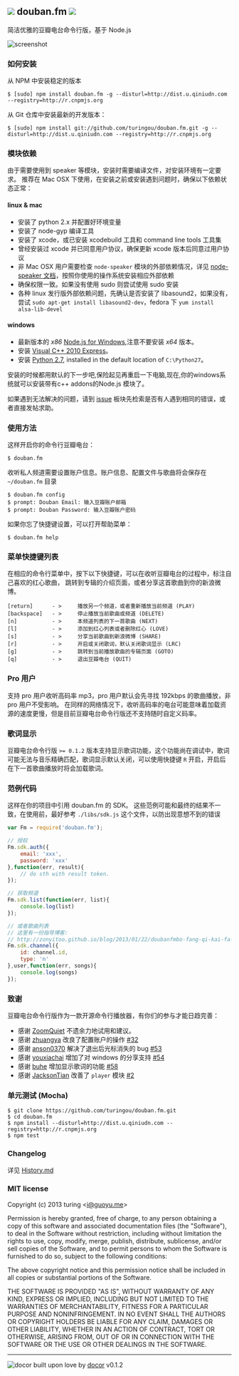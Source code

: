 ![](http://ww3.sinaimg.cn/large/61ff0de3gw1e77q7mth9dj200z00z3ya.jpg) douban.fm ![](https://badge.fury.io/js/douban.fm.png)
---
简洁优雅的豆瓣电台命令行版，基于 Node.js

![screenshot](http://ww1.sinaimg.cn/large/61ff0de3tw1ecij3dq80bj20m40ez75u.jpg)

### 如何安装
从 NPM 中安装稳定的版本
````
$ [sudo] npm install douban.fm -g --disturl=http://dist.u.qiniudn.com --registry=http://r.cnpmjs.org
````

从 Git 仓库中安装最新的开发版本：
````
$ [sudo] npm install git://github.com/turingou/douban.fm.git -g --disturl=http://dist.u.qiniudn.com --registry=http://r.cnpmjs.org
````

### 模块依赖

由于需要使用到 speaker 等模块，安装时需要编译文件，对安装环境有一定要求。
推荐在 Mac OSX 下使用，在安装之前或安装遇到问题时，确保以下依赖状态正常：

#### linux & mac

* 安装了 python 2.x 并配置好环境变量
* 安装了 node-gyp 编译工具
* 安装了 xcode，或已安装 xcodebuild 工具和 command line tools 工具集
* 曾经安装过 xcode 并已同意用户协议，确保更新 xcode 版本后同意过用户协议
* 非 Mac OSX 用户需要检查 `node-speaker` 模块的外部依赖情况，详见 [node-speaker 文档](https://github.com/TooTallNate/node-speaker/#audio-backend-selection)，按照你使用的操作系统安装相应外部依赖
* 确保权限一致。如果没有使用 sudo 则尝试使用 sudo 安装
* 各种 linux 发行版外部依赖问题，先确认是否安装了 libasound2，如果没有，尝试 `sudo apt-get install libasound2-dev`，fedora 下 `yum install alsa-lib-devel`

#### windows

* 最新版本的 *x86*  [Node.js for Windows](http://nodejs.org/download/),注意不要安装  *x64* 版本。
* 安装 [Visual C++ 2010 Express](http://www.microsoft.com/visualstudio/eng/downloads#d-2010-express)。
* 安装 [Python 2.7](http://www.python.org/download/), installed in the default location of `C:\Python27`。

安装的时候都用默认的下一步吧,保险起见再重启一下电脑,现在,你的windows系统就可以安装带有c++ addons的Node.js 模块了。

如果遇到无法解决的问题，请到 [issue](https://github.com/turingou/douban.fm/issues) 板块先检索是否有人遇到相同的错误，或者直接发帖求助。



### 使用方法

这样开启你的命令行豆瓣电台：
````
$ douban.fm
````
收听私人频道需要设置账户信息。账户信息、配置文件与歌曲将会保存在 `~/douban.fm` 目录
````
$ douban.fm config
$ prompt: Douban Email: 输入豆瓣账户邮箱
$ prompt: Douban Password: 输入豆瓣账户密码
````
如果你忘了快捷键设置，可以打开帮助菜单：
````
$ douban.fm help
````

### 菜单快捷键列表

在相应的命令行菜单中，按下以下快捷键，可以在收听豆瓣电台的过程中，标注自己喜欢的红心歌曲，
跳转到专辑的介绍页面，或者分享这首歌曲到你的新浪微博。

````
[return]      - >     播放另一个频道，或者重新播放当前频道 (PLAY)
[backspace]   - >     停止播放当前歌曲或频道 (DELETE)
[n]           - >     本频道列表的下一首歌曲 (NEXT)
[l]           - >     添加到红心列表或者删除红心 (LOVE)
[s]           - >     分享当前歌曲到新浪微博 (SHARE)
[r]           - >     开启或关闭歌词，默认关闭歌词显示 (LRC)
[g]           - >     跳转到当前播放歌曲的专辑页面 (GOTO)
[q]           - >     退出豆瓣电台 (QUIT)
````

### Pro 用户
支持 pro 用户收听高码率 mp3，pro 用户默认会先寻找 192kbps 的歌曲播放，非 pro 用户不受影响。
在同样的网络情况下，收听高码率的电台可能意味着加载资源的速度更慢，但是目前豆瓣电台命令行版还不支持随时自定义码率。

### 歌词显示
豆瓣电台命令行版 `>= 0.1.2` 版本支持显示歌词功能，这个功能尚在调试中，歌词可能无法与音乐精确匹配，歌词显示默认关闭，可以使用快捷键 `R` 开启，开启后在下一首歌曲播放时将会加载歌词。

### 范例代码

这样在你的项目中引用 douban.fm 的 SDK。
这些范例可能和最终的结果不一致，在使用前，最好参考 `./libs/sdk.js` 这个文件，以防出现意想不到的错误

````javascript
var Fm = require('douban.fm');

// 授权
Fm.sdk.auth({
    email: 'xxx',
    password: 'xxx'
},function(err, result){
    // do sth with result token.
});

// 获取频道
Fm.sdk.list(function(err, list){
    console.log(list)
});

// 或者歌曲列表
// 这里有一份指导博客:
// http://zonyitoo.github.io/blog/2013/01/22/doubanfmbo-fang-qi-kai-fa-shou-ji/
Fm.sdk.channel({
    id: channel.id,
    type: 'n'
},user,function(err, songs){
    console.log(songs)
});
````

### 致谢

豆瓣电台命令行版作为一款开源命令行播放器，有你们的参与才能日趋完善：

- 感谢 [ZoomQuiet](https://github.com/ZoomQuiet) 不遗余力地试用和建议。
- 感谢 [zhuangya](https://github.com/zhuangya) 改良了配置账户的操作 [#32](https://github.com/turingou/douban.fm/pull/32)
- 感谢 [anson0370](https://github.com/anson0370) 解决了退出后光标消失的 bug [#53](https://github.com/turingou/douban.fm/pull/53)
- 感谢 [youxiachai](https://github.com/youxiachai) 增加了对 windows 的分享支持 [#54](https://github.com/turingou/douban.fm/pull/54)
- 感谢 [buhe](https://github.com/buhe) 增加显示歌词的功能 [#58](https://github.com/turingou/douban.fm/pull/58)
- 感谢 [JacksonTian](https://github.com/JacksonTian) 改善了 `player` 模块 [#2](https://github.com/turingou/player/pull/2)

### 单元测试 (Mocha)
````
$ git clone https://github.com/turingou/douban.fm.git
$ cd douban.fm
$ npm install --disturl=http://dist.u.qiniudn.com --registry=http://r.cnpmjs.org
$ npm test
````

### Changelog

详见 [History.md](./History.md)

### MIT license
Copyright (c) 2013 turing &lt;i@guoyu.me&gt;

Permission is hereby granted, free of charge, to any person obtaining a copy
of this software and associated documentation files (the &quot;Software&quot;), to deal
in the Software without restriction, including without limitation the rights
to use, copy, modify, merge, publish, distribute, sublicense, and/or sell
copies of the Software, and to permit persons to whom the Software is
furnished to do so, subject to the following conditions:

The above copyright notice and this permission notice shall be included in
all copies or substantial portions of the Software.

THE SOFTWARE IS PROVIDED &quot;AS IS&quot;, WITHOUT WARRANTY OF ANY KIND, EXPRESS OR
IMPLIED, INCLUDING BUT NOT LIMITED TO THE WARRANTIES OF MERCHANTABILITY,
FITNESS FOR A PARTICULAR PURPOSE AND NONINFRINGEMENT. IN NO EVENT SHALL THE
AUTHORS OR COPYRIGHT HOLDERS BE LIABLE FOR ANY CLAIM, DAMAGES OR OTHER
LIABILITY, WHETHER IN AN ACTION OF CONTRACT, TORT OR OTHERWISE, ARISING FROM,
OUT OF OR IN CONNECTION WITH THE SOFTWARE OR THE USE OR OTHER DEALINGS IN
THE SOFTWARE.

---
![docor](https://cdn1.iconfinder.com/data/icons/windows8_icons_iconpharm/26/doctor.png)
built upon love by [docor](https://github.com/turingou/docor.git) v0.1.2
